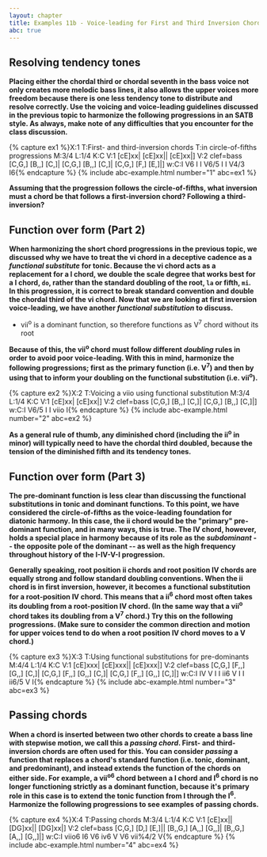 ```yaml
---
layout: chapter
title: Examples 11b - Voice-leading for First and Third Inversion Chords
abc: true
---
```


## Resolving tendency tones

**Placing either the chordal third or chordal seventh in the bass voice not only creates more melodic bass lines, it also allows the upper voices more freedom because there is one less tendency tone to distribute and resolve correctly. Use the voicing and voice-leading guidelines discussed in the previous topic to harmonize the following progressions in an SATB style. As always, make note of any difficulties that you encounter for the class discussion.**

{% capture ex1 %}X:1
T:First- and third-inversion chords
T:in circle-of-fifths progressions
M:3/4
L:1/4
K:C
V:1
[cE]xx| [cE]xx|| [cE]xx|]
V:2 clef=bass
[C,G,] [B,,] [C,]| [C,G,] [B,,] [C,]| [C,G,] [F,] [E,]|]
w:C:I V6 I I V6/5 I I V4/3 I6{% endcapture %}
{% include abc-example.html number="1" abc=ex1 %}

**Assuming that the progression follows the circle-of-fifths, what inversion must a chord be that follows a first-inversion chord? Following a third-inversion?**

## Function over form (Part 2)

**When harmonizing the short chord progressions in the previous topic, we discussed why we have to treat the vi chord in a deceptive cadence as a *functional substitute* for tonic. Because the vi chord acts as a replacement for a I chord, we double the scale degree that works best for a I chord, `do`, rather than the standard doubling of the root, `la` or fifth, `mi`. In this progression, it is correct to break standard convention and double the chordal third of the vi chord. Now that we are looking at first inversion voice-leading, we have another *functional substitution* to discuss.**
- vii<sup>o</sup> is a dominant function, so therefore functions as V<sup>7</sup> chord without its root

**Because of this, the vii<sup>o</sup> chord must follow different *doubling* rules in order to avoid poor voice-leading. With this in mind, harmonize the following progressions; first as the primary function (i.e. V<sup>7</sup>) and then by using that to inform your doubling on the functional substitution (i.e. vii<sup>o</sup>).**

{% capture ex2 %}X:2
T:Voicing a viio using functional substitution
M:3/4
L:1/4
K:C
V:1
[cE]xx| [cE]xx|]
V:2 clef=bass
[C,G,] [B,,] [C,]| [C,G,] [B,,] [C,]|]
w:C:I V6/5 I I viio I{% endcapture %}
{% include abc-example.html number="2" abc=ex2 %}

**As a general rule of thumb, any diminished chord (including the ii<sup>o</sup> in minor) will typically need to have the chordal third doubled, because the tension of the diminished fifth and its tendency tones.**

## Function over form (Part 3)

**The pre-dominant function is less clear than discussing the functional substitutions in tonic and dominant functions. To this point, we have considered the circle-of-fifths as the voice-leading foundation for diatonic harmony. In this case, the ii chord would be the "primary" pre-dominant function, and in many ways, this is true. The IV chord, however, holds a special place in harmony because of its role as the *subdominant* -- the opposite pole of the dominant -- as well as the high frequency throughout history of the I-IV-V-I progression.**

**Generally speaking, root position ii chords and root position IV chords are equally strong and follow standard doubling conventions. When the ii chord is in first inversion, however, it becomes a functional substitution for a root-position IV chord. This means that a ii<sup>6</sup> chord most often takes its doubling from a root-position IV chord. (In the same way that a vii<sup>o</sup> chord takes its doubling from a V<sup>7</sup> chord.) Try this on the following progressions. (Make sure to consider the common direction and motion for upper voices tend to do when a root position IV chord moves to a V chord.)**

{% capture ex3 %}X:3
T:Using functional substitutions for pre-dominants
M:4/4
L:1/4
K:C
V:1
[cE]xxx| [cE]xxx|| [cE]xxx|]
V:2 clef=bass
[C,G,] [F,,] [G,,] [C,]| [C,G,] [F,,] [G,,] [C,]| [C,G,] [F,,] [G,,] [C,]|]
w:C:I IV V I I ii6 V I I ii6/5 V I{% endcapture %}
{% include abc-example.html number="3" abc=ex3 %}

## Passing chords

**When a chord is inserted between two other chords to create a bass line with stepwise motion, we call this a *passing chord*. First- and third-inversion chords are often used for this. You can consider *passing* a function that replaces a chord's standard function (i.e. tonic, dominant, and predominant), and instead extends the function of the chords on either side. For example, a vii<sup>o6</sup> chord between a I chord and I<sup>6</sup> chord is no longer functioning strictly as a dominant function, because it's primary role in this case is to extend the tonic function from I through the I<sup>6</sup>. Harmonize the following progressions to see examples of passing chords.**

{% capture ex4 %}X:4
T:Passing chords
M:3/4
L:1/4
K:C
V:1
[cE]xx|| [DG]xx|| [DG]xx|]
V:2 clef=bass
[C,G,] [D,] [E,]|| [B,,G,] [A,,] [G,,]|  [B,,G,] [A,,] [G,,]|]
w:C:I viio6 I6 V6 iv6 V V6 vii%4/2 V{% endcapture %}
{% include abc-example.html number="4" abc=ex4 %}